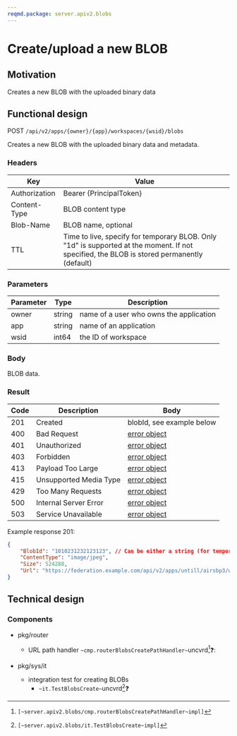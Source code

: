```yaml
---
reqmd.package: server.apiv2.blobs
---
```


# Create/upload a new BLOB

## Motivation

Creates a new BLOB with the uploaded binary data

## Functional design

POST `/api/v2/apps/{owner}/{app}/workspaces/{wsid}/blobs`

Creates a new BLOB with the uploaded binary data and metadata.

### Headers

| Key | Value |
| --- | --- |
| Authorization | Bearer {PrincipalToken} |
| Content-Type | BLOB content type |
| Blob-Name | BLOB name, optional |
| TTL | Time to live, specify for temporary BLOB. Only "1d" is supported at the moment. If not specified, the BLOB is stored permanently (default) |

### Parameters

| Parameter | Type | Description |
| --- | --- | --- |
| owner | string | name of a user who owns the application |
| app | string | name of an application |
| wsid | int64 | the ID of workspace |

### Body

BLOB data.

### Result


| Code | Description | Body |
| --- | --- | --- |
| 201 | Created | blobId, see example below |
| 400 | Bad Request | [error object](errors.md) |
| 401 | Unauthorized | [error object](errors.md) |
| 403 | Forbidden | [error object](errors.md) |
| 413 | Payload Too Large | [error object](errors.md) |
| 415 | Unsupported Media Type | [error object](errors.md) |
| 429 | Too Many Requests | [error object](errors.md) |
| 500 | Internal Server Error | [error object](errors.md) |
| 503 | Service Unavailable | [error object](errors.md) |

Example response 201:

```json
{
    "BlobId": "1010231232123123", // Can be either a string (for temporary BLOBs) or an int64 (for permanent BLOBs)
    "ContentType": "image/jpeg",
    "Size": 524288,  
    "Url": "https://federation.example.com/api/v2/apps/untill/airsbp3/workspaces/12344566789/blobs/1010231232123123"
}
```

## Technical design

### Components  

- pkg/router
  - URL path handler `~cmp.routerBlobsCreatePathHandler~`uncvrd[^1]❓:

- pkg/sys/it
  - integration test for creating BLOBs
    - `~it.TestBlobsCreate~`uncvrd[^2]❓

[^1]: `[~server.apiv2.blobs/cmp.routerBlobsCreatePathHandler~impl]`
[^2]: `[~server.apiv2.blobs/it.TestBlobsCreate~impl]`
